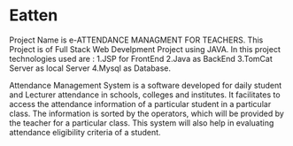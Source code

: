 # Eatten
Project Name is e-ATTENDANCE MANAGMENT FOR TEACHERS.
This Project is of Full Stack Web Develpment Project using JAVA.
In this project technologies used are : 
1.JSP for FrontEnd
2.Java as BackEnd
3.TomCat Server as local Server
4.Mysql as Database.

Attendance Management System is a software developed for daily student and Lecturer attendance in schools, colleges and institutes. It facilitates to access the attendance information of a particular student in a particular class. The information is sorted by the operators, which will be provided by the teacher for a particular class. This system will also help in evaluating attendance eligibility criteria of a student.
